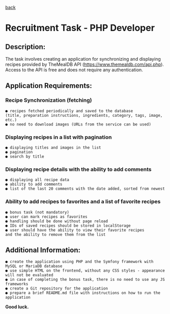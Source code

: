 [back](/README.md#Table-of-contents)

# Recruitment Task - PHP Developer
## Description:
The task involves creating an application for synchronizing and displaying recipes 
provided by TheMealDB API (https://www.themealdb.com/api.php).
Access to the API is free and does not require any authentication.
## Application Requirements:
### Recipe Synchronization (fetching)
    ● recipes fetched periodically and saved to the database
    (title, preparation instructions, ingredients, category, tags, image, etc.)
    ● no need to download images (URLs from the service can be used)
### Displaying recipes in a list with pagination
    ● displaying titles and images in the list
    ● pagination
    ● search by title
### Displaying recipe details with the ability to add comments
    ● displaying all recipe data
    ● ability to add comments
    ● list of the last 20 comments with the date added, sorted from newest
### Ability to add recipes to favorites and a list of favorite recipes
    ● bonus task (not mandatory)
    ● user can mark recipes as favorites
    ● handling should be done without page reload
    ● IDs of saved recipes should be stored in localStorage
    ● user should have the ability to view their favorite recipes
    and the ability to remove them from the list
## Additional Information:
    ● create the application using PHP and the Symfony framework with MySQL or MariaDB database
    ● use simple HTML on the frontend, without any CSS styles - appearance will not be evaluated
    ● in case of completing the bonus task, there is no need to use any JS frameworks
    ● create a Git repository for the application
    ● prepare a brief README.md file with instructions on how to run the application

**Good luck.**
